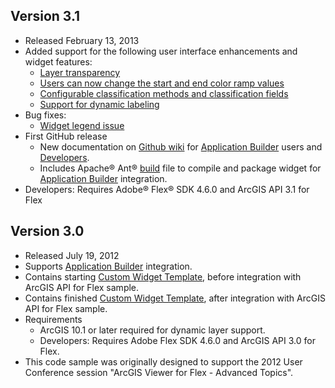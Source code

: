## Version 3.1

* Released February 13, 2013
* Added support for the following user interface enhancements and widget features:
	* [Layer transparency](../../issues/7)
	* [Users can now change the start and end color ramp values](../../issues/8)
	* [Configurable classification methods and classification fields](../../issues/9)
	* [Support for dynamic labeling](../../issues/10)
* Bug fixes:
	* [Widget legend issue](../../issues/11)
* First GitHub release
	* New documentation on [Github wiki](../../wiki) for [Application Builder](../../wiki/Application-Builder) users and [Developers](../../wiki/Developers).
	* Includes Apache&reg; Ant&reg; [build](build.xml) file to compile and package widget for [Application Builder](http://resources.arcgis.com/en/help/flex-viewer/concepts/01m3/01m30000004m000000.htm) integration.
* Developers: Requires Adobe&reg; Flex&reg; SDK 4.6.0 and ArcGIS API 3.1 for Flex

## Version 3.0

* Released July 19, 2012
* Supports [Application Builder](http://resources.arcgis.com/en/help/flex-viewer/concepts/01m3/01m30000004m000000.htm "Viewer concepts") integration.
* Contains starting [Custom Widget Template](../../tree/3.0-CustomWidgetTemplate), before integration with ArcGIS API for Flex sample.
* Contains finished [Custom Widget Template](../../tree/3.0-CustomWidgetComplete), after integration with ArcGIS API for Flex sample.
* Requirements
	* ArcGIS 10.1 or later required for dynamic layer support.
	* Developers: Requires Adobe Flex SDK 4.6.0 and ArcGIS API 3.0 for Flex.
* This code sample was originally designed to support the 2012 User Conference session "ArcGIS Viewer for Flex - Advanced Topics".